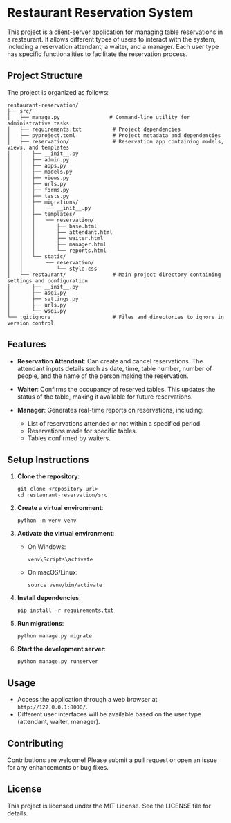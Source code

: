 # Restaurant Reservation System

This project is a client-server application for managing table reservations in a restaurant. It allows different types of users to interact with the system, including a reservation attendant, a waiter, and a manager. Each user type has specific functionalities to facilitate the reservation process.

## Project Structure

The project is organized as follows:

```
restaurant-reservation/
├── src/
│   ├── manage.py                # Command-line utility for administrative tasks
│   ├── requirements.txt          # Project dependencies
│   ├── pyproject.toml            # Project metadata and dependencies
│   ├── reservation/              # Reservation app containing models, views, and templates
│   │   ├── __init__.py
│   │   ├── admin.py
│   │   ├── apps.py
│   │   ├── models.py
│   │   ├── views.py
│   │   ├── urls.py
│   │   ├── forms.py
│   │   ├── tests.py
│   │   ├── migrations/
│   │   │   └── __init__.py
│   │   ├── templates/
│   │   │   └── reservation/
│   │   │       ├── base.html
│   │   │       ├── attendant.html
│   │   │       ├── waiter.html
│   │   │       ├── manager.html
│   │   │       └── reports.html
│   │   └── static/
│   │       └── reservation/
│   │           └── style.css
│   └── restaurant/               # Main project directory containing settings and configuration
│       ├── __init__.py
│       ├── asgi.py
│       ├── settings.py
│       ├── urls.py
│       └── wsgi.py
└── .gitignore                    # Files and directories to ignore in version control
```

## Features

- **Reservation Attendant**: Can create and cancel reservations. The attendant inputs details such as date, time, table number, number of people, and the name of the person making the reservation.
  
- **Waiter**: Confirms the occupancy of reserved tables. This updates the status of the table, making it available for future reservations.

- **Manager**: Generates real-time reports on reservations, including:
  - List of reservations attended or not within a specified period.
  - Reservations made for specific tables.
  - Tables confirmed by waiters.

## Setup Instructions

1. **Clone the repository**:
   ```
   git clone <repository-url>
   cd restaurant-reservation/src
   ```

2. **Create a virtual environment**:
   ```
   python -m venv venv
   ```

3. **Activate the virtual environment**:
   - On Windows:
     ```
     venv\Scripts\activate
     ```
   - On macOS/Linux:
     ```
     source venv/bin/activate
     ```

4. **Install dependencies**:
   ```
   pip install -r requirements.txt
   ```

5. **Run migrations**:
   ```
   python manage.py migrate
   ```

6. **Start the development server**:
   ```
   python manage.py runserver
   ```

## Usage

- Access the application through a web browser at `http://127.0.0.1:8000/`.
- Different user interfaces will be available based on the user type (attendant, waiter, manager).

## Contributing

Contributions are welcome! Please submit a pull request or open an issue for any enhancements or bug fixes.

## License

This project is licensed under the MIT License. See the LICENSE file for details.